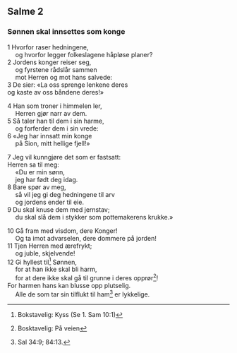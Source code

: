 ## Salme 2

### Sønnen skal innsettes som konge

1 Hvorfor raser hedningene,\
&emsp; og hvorfor legger folkeslagene håpløse planer?\
2 Jordens konger reiser seg,\
&emsp; og fyrstene rådslår sammen\
&emsp; mot Herren og mot hans salvede:\
3 De sier: «La oss sprenge lenkene deres\
    og kaste av oss båndene deres!»

4 Han som troner i himmelen ler,\
&emsp; Herren gjør narr av dem.\
5 Så taler han til dem i sin harme,\
&emsp; og forferder dem i sin vrede:\
6 «Jeg har innsatt min konge\
&emsp; på Sion, mitt hellige fjell!»

7 Jeg vil kunngjøre det som er fastsatt:\
Herren sa til meg:\
&emsp; «Du er min sønn,\
&emsp; jeg har født deg idag.\
8 Bare spør av meg,\
&emsp; så vil jeg gi deg hedningene til arv\
&emsp; og jordens ender til eie.\
9 Du skal knuse dem med jernstav;\
&emsp; du skal slå dem i stykker som pottemakerens krukke.»

10 Gå fram med visdom, dere Konger!\
&emsp; Og ta imot advarselen, dere dommere på jorden!\
11 Tjen Herren med ærefrykt;\
&emsp; og juble, skjelvende!\
12 Gi hyllest til[^1] Sønnen,\
&emsp; for at han ikke skal bli harm,\
&emsp; for at dere ikke skal gå til grunne i deres opprør[^2]!\
For harmen hans kan blusse opp plutselig.\
&emsp; Alle de som tar sin tilflukt til ham[^3] er lykkelige.

[^1]: Bokstavelig: Kyss (Se 1. Sam 10:1)
[^2]: Bosktavelig: På veien
[^3]: Sal 34:9; 84:13.